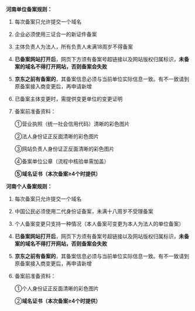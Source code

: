 **河南单位备案规则：**

1. 每次备案只允许提交一个域名  

2. 企业必须使用三证合一的新证件备案

3. 主体负责人为法人，所有负责人未满18周岁不得备案

4. **已备案网站打开后**，网页下方须有备案号超链接以及网站版权归属标识，**未备案的域名不得打开网站，否则备案会失败**

5. **京东之前有备案的**，其备案信息必须与当前单位实际信息一致。有不一致请到原备案接入商变更后，再申请新增

6. 已备案主体变更时，需提供变更单位的变更证明

7. 备案前准备资料：

   ①营业执照（统一社会信用代码）清晰的彩色图片

   ②法人身份证正反面清晰的彩色图片

   ③网站负责人身份证正反面清晰的彩色图片

   ④备案单位公章（流程中核验单需加盖）

   **⑤域名证书（本次备案≥4个时提供）**

**河南个人备案规则：**

1. 每次备案只允许提交一个域名  

2. 中国公民必须使用二代身份证备案，未满十八周岁不受理备案

3. 个人备案变更只支持一种情况（本人备案可变更为本人为法人的单位备案）

4. **已备案网站打开后**，网页下方须有备案号超链接以及网站版权归属标识，**未备案的域名不得打开网站，否则备案会失败**

5. **京东之前有备案的**，其备案信息必须与当前单位实际信息一致。有不一致请到原备案接入商变更后，再申请新增

6. 备案前准备资料：

   ①个人身份证正反面清晰的彩色图片

   ②**域名证书（本次备案≥4个时提供）**